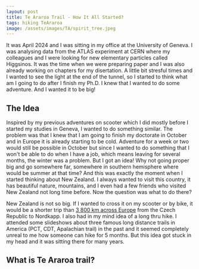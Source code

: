 ```yaml
---
layout: post
title: Te Araroa Trail - How It All Started?
tags: hiking TeAraroa
image: /assets/images/TA/spirit_tree.jpeg
---
```


It was April 2024 and I was sitting in my office at the University of Geneva. I was analysing data from the ATLAS experiment at CERN where my colleagues and I were looking for new elementary particles called Higgsinos. It was the time when we were preparing paper and I was also already working on chapters for my disertation. A little bit stresful times and I wanted to see the light at the end of the tunnel, so I started to think what am I going to do after I finish my Ph.D. I knew that I wanted to do some adventure. And I wanted it to be big!

## The Idea

Inspired by my previous adventures on scooter which I did mostly before I started my studies in Geneva, I wanted to do something similar. The problem was that I knew that I am going to finish my doctorate in October and in Europe it is already starting to be cold. Adventure for a week or two would still be possible in October but since I wanted to do something that I won't be able to do when I have a job, which means leaving for several months, the winter was a problem. But I got an idea! Why not going proper big and go somewhere far, somewhere in southern hemisphere where would be summer at that time? And this was exactly the moment when I started thinking about New Zealand. I always wanted to visit this country, it has beautiful nature, mountains, and I even had a few friends who visited New Zealand not long time before. Now the question was what to do there?

New Zealand is not so big. If I wanted to cross it on my scooter or by bike, it would be a shorter trip than [3 800 km across Europe]({{Site.BaseUrl}}/2019/09/01/BroBro_Nordkapp.html) from the Czech Republic to Nordkapp. I also had in my mind idea of a long thru hike. I attended some slideshows about three famous long distance trails in America (PCT, CDT, Apalachian trail) in the past and it seemed completely unreal to me how someone can hike for 5 months. But this idea got stuck in my head and it was sitting there for many years. 

## What is Te Araroa trail?


